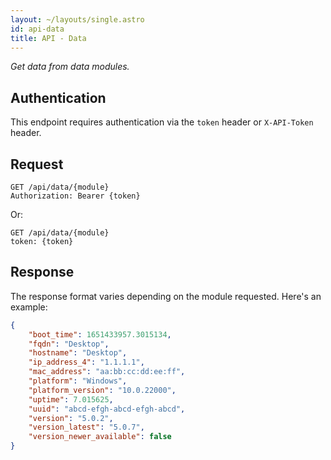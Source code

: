 ```yaml
---
layout: ~/layouts/single.astro
id: api-data
title: API - Data
---
```


_Get data from data modules._

## Authentication

This endpoint requires authentication via the `token` header or `X-API-Token` header.

## Request

```http
GET /api/data/{module}
Authorization: Bearer {token}
```

Or:

```http
GET /api/data/{module}
token: {token}
```

## Response

The response format varies depending on the module requested. Here's an example:

```json
{
    "boot_time": 1651433957.3015134,
    "fqdn": "Desktop",
    "hostname": "Desktop",
    "ip_address_4": "1.1.1.1",
    "mac_address": "aa:bb:cc:dd:ee:ff",
    "platform": "Windows",
    "platform_version": "10.0.22000",
    "uptime": 7.015625,
    "uuid": "abcd-efgh-abcd-efgh-abcd",
    "version": "5.0.2",
    "version_latest": "5.0.7",
    "version_newer_available": false
}
```
